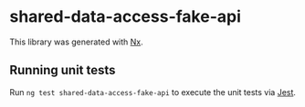 # shared-data-access-fake-api

This library was generated with [Nx](https://nx.dev).

## Running unit tests

Run `ng test shared-data-access-fake-api` to execute the unit tests via [Jest](https://jestjs.io).
